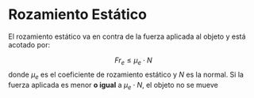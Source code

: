 # Rozamiento Estático

El rozamiento estático va en contra de la fuerza aplicada al objeto y está
acotado por:

$$Fr_e \le \mu_e \cdot N $$ donde $\mu_e$ es el coeficiente de rozamiento estático y
$N$ es la normal. Si la fuerza aplicada es menor **o igual** a $\mu_e \cdot N$,
el objeto no se mueve
